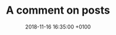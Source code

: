 ---
layout: post
title:  "A comment on posts"
date:   2018-11-16 16:35:00 +0100
categories: Disqus
comments: true
---
